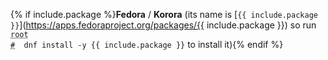 {% if include.package %}**Fedora** / **Korora** (its name is [`{{ include.package }}`](https://apps.fedoraproject.org/packages/{{ include.package }}) so run <code><span class = "coder"><abbr title="This command is to be run as root user; to enter root run the su command">root #</abbr></span> &nbsp;dnf install -y {{ include.package }}</code> to install it){% endif %}
